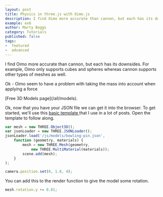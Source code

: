 ```yaml
---
layout: post
title: Physics in three.js with Oimo.js
description: I find Oimo more accurate than cannon, but each has its downsides. For example, Oimo only supports cubes and spheres whereas cannon supports other types of meshes as well.
example: ex6
author: Marty Boggs
category: Tutorials
published: false
tags:
-  featured
-  advanced
---
```


I find Oimo more accurate than cannon, but each has its downsides. For example, Oimo only supports cubes and spheres whereas cannon supports other types of meshes as well.

Ok - Oimo seem to have a problem with taking the mass into account when applying a force


<!--more--> [Free 3D Models page](/all/models).

Ok, now that you have your JSON file we can get it into the browser. To get started, we'll use this <a href="/threejs-world-blank-template.html" download="threejs-world-{{page.example}}.html">basic template <i class="fa fa-download"></i></a> that I use in a lot of posts. Open the template to follow along.

```javascript
var mesh = new THREE.Object3D();
var jsonLoader = new THREE.JSONLoader();
jsonLoader.load('/js/models/bowling-pin.json',
	function (geometry, materials) {
		mesh = new THREE.Mesh(geometry,
			new THREE.MultiMaterial(materials));
		scene.add(mesh);
	}
);

camera.position.set(0, 1.8, 4);
```

You can add this to the render function to give the model some rotation.

```javascript
mesh.rotation.y += 0.01;
```
